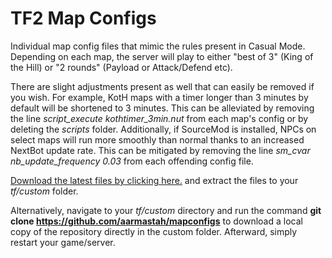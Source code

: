 # TF2 Map Configs
Individual map config files that mimic the rules present in Casual Mode. Depending on each map, the server will play to either "best of 3" (King of the Hill) or "2 rounds" (Payload or Attack/Defend etc). 

There are slight adjustments present as well that can easily be removed if you wish. For example, KotH maps with a timer longer than 3 minutes by default will be shortened to 3 minutes. This can be alleviated by removing the line *script_execute kothtimer_3min.nut* from each map's config or by deleting the *scripts* folder. Additionally, if SourceMod is installed, NPCs on select maps will run more smoothly than normal thanks to an increased NextBot update rate. This can be mitigated by removing the line *sm_cvar nb_update_frequency 0.03* from each offending config file.

[Download the latest files by clicking here.](https://github.com/aarmastah/mapconfigs/archive/refs/heads/main.zip) and extract the files to your *tf/custom* folder.

Alternatively, navigate to your *tf/custom* directory and run the command **git clone https://github.com/aarmastah/mapconfigs** to download a local copy of the repository directly in the custom folder. Afterward, simply restart your game/server.